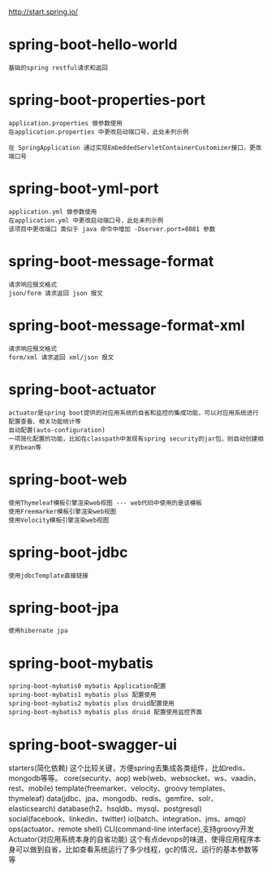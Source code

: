 http://start.spring.io/

# spring-boot-hello-world 
    基础的spring restful请求和返回

# spring-boot-properties-port 
    application.properties 做参数使用
    在application.properties 中更改启动端口号，此处未列示例 

    在 SpringApplication 通过实现EmbeddedServletContainerCustomizer接口，更改端口号
 
# spring-boot-yml-port 
    application.yml 做参数使用
    在application.yml 中更改启动端口号，此处未列示例 
    该项目中更改端口 类似于 java 命令中增加 -Dserver.port=8081 参数

# spring-boot-message-format
    请求响应报文格式    
    json/form 请求返回 json 报文
# spring-boot-message-format-xml
    请求响应报文格式
    form/xml 请求返回 xml/json 报文

# spring-boot-actuator
    actuator是spring boot提供的对应用系统的自省和监控的集成功能，可以对应用系统进行配置查看、相关功能统计等
    自动配置(auto-configuration)
    一项简化配置的功能，比如在classpath中发现有spring security的jar包，则自动创建相关的bean等

# spring-boot-web
    使用Thymeleaf模板引擎渲染web视图 --- web代码中使用的是该模板
    使用Freemarker模板引擎渲染web视图
    使用Velocity模板引擎渲染web视图

# spring-boot-jdbc
    使用jdbcTemplate直接链接

# spring-boot-jpa
    使用hibernate jpa    

# spring-boot-mybatis
    spring-boot-mybatis0 mybatis Application配置
    spring-boot-mybatis1 mybatis plus 配置使用
    spring-boot-mybatis2 mybatis plus druid配置使用
    spring-boot-mybatis3 mybatis plus druid 配置使用监控界面


# spring-boot-swagger-ui
    






















starters(简化依赖)
这个比较关键，方便spring去集成各类组件，比如redis、mongodb等等。
    core(security、aop)
    web(web、websocket、ws、vaadin、rest、mobile)
    template(freemarker、velocity、groovy templates、thymeleaf)
    data(jdbc、jpa、mongodb、redis、gemfire、solr、elasticsearch)
    database(h2、hsqldb、mysql、postgresql)
    social(facebook、linkedin、twitter)
    io(batch、integration、jms、amqp)
    ops(actuator、remote shell)
CLI(command-line interface),支持groovy开发
Actuator(对应用系统本身的自省功能)
这个有点devops的味道，使得应用程序本身可以做到自省，比如查看系统运行了多少线程，gc的情况，运行的基本参数等等
